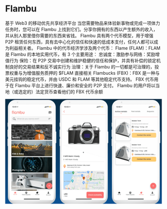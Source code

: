 # Flambu

基于 Web3 的移动优先共享经济平台
当您需要物品来体验新事物或完成一项体力任务时，您可以在 Flambu 上找到它们。分享你拥有的东西以产生额外的收入，并从别人那里借你需要的东西来省钱。 Flambu 具有两个代币模型，用于增强 P2P 租赁任何东西，具有去中心化的信任和快速的低成本支付，任何人都可以成为利益相关者。
Flambu 中的代币经济学涉及两个代币：
Flame (FLAM)：FLAM 是 Flambu 的本地实用代币，有 3 个主要用途： 忠诚度：激励参与网络：奖励增值行为 保险：在 P2P 交易中创建和维护稳健的信任和保护，并具有补偿的锁定机制良好的交易结果和反不诚实行为
治理：关于 Flambu 的一切都是可治理的，投票权重与为增值服务质押的 $FLAM 直接相关
Flambucks (FBX)：FBX 是一种与美元挂钩的稳定代币，并由 USDC 和 FLAM 等其他稳定代币支持。 FBX 代币用于在 Flambu 平台上进行快速、廉价和安全的 P2P 支付。 Flambu 的用户将以当地（或选定的）法定货币查看他们的 FBX 代币余额

![flambu-dapp-marketplaces-fuse-image2_d1547ca25e4162985b0639738ddf09e4](flambu-dapp-marketplaces-fuse-image2_d1547ca25e4162985b0639738ddf09e4.png)

